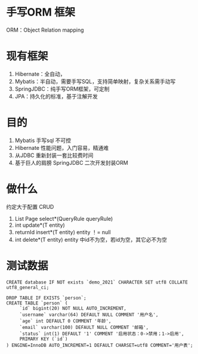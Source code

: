# 手写ORM 框架
ORM：Object Relation mapping

# 现有框架
1. Hibernate：全自动，
2. Mybatis：半自动，需要手写SQL，支持简单映射，复杂关系需手动写
3. SpringJDBC：纯手写ORM框架，可定制
4. JPA：持久化的标准，基于注解开发

# 目的
1. Mybatis 手写sql 不可控
2. Hibernate 性能问题，入门容易，精通难
3. 从JDBC 重新封装一套比较费时间
4. 基于巨人的肩膀 SpringJDBC 二次开发封装ORM

# 做什么
约定大于配置
CRUD  
1. List<?> Page<?> select*(QueryRule queryRule)
2. int update*(T entity)
3. returnId insert*(T entity) entity ！= null
4. int delete*(T entity) entity 中id不为空，若id为空，其它必不为空

# 测试数据
```mysql
CREATE database IF NOT exists `demo_2021` CHARACTER SET utf8 COLLATE utf8_general_ci;

DROP TABLE IF EXISTS `person`;
CREATE TABLE `person` (
     `id` bigint(20) NOT NULL AUTO_INCREMENT,
     `username` varchar(64) DEFAULT NULL COMMENT '用户名',
     `age` int DEFAULT 0 COMMENT '年龄',
     `email` varchar(100) DEFAULT NULL COMMENT '邮箱',
     `status` int(1) DEFAULT '1' COMMENT '启用状态：0->禁用；1->启用',
     PRIMARY KEY (`id`)
) ENGINE=InnoDB AUTO_INCREMENT=1 DEFAULT CHARSET=utf8 COMMENT='用户表';

```